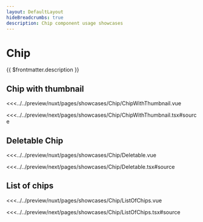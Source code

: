 ```yaml
---
layout: DefaultLayout
hideBreadcrumbs: true
description: Chip component usage showcases
---
```

# Chip

{{ $frontmatter.description }}

## Chip with thumbnail

<Showcase showcase-name="Chip/ChipWithThumbnail">

<!-- vue -->
<<<../../preview/nuxt/pages/showcases/Chip/ChipWithThumbnail.vue
<!-- end vue -->
<!-- react -->
<<<../../preview/next/pages/showcases/Chip/ChipWithThumbnail.tsx#source
<!-- end react -->

</Showcase>

## Deletable Chip

<Showcase showcase-name="Chip/Deletable">

<!-- vue -->
<<<../../preview/nuxt/pages/showcases/Chip/Deletable.vue
<!-- end vue -->
<!-- react -->
<<<../../preview/next/pages/showcases/Chip/Deletable.tsx#source
<!-- end react -->

</Showcase>

## List of chips

<Showcase showcase-name="Chip/ListOfChips">

<!-- vue -->
<<<../../preview/nuxt/pages/showcases/Chip/ListOfChips.vue
<!-- end vue -->
<!-- react -->
<<<../../preview/next/pages/showcases/Chip/ListOfChips.tsx#source
<!-- end react -->

</Showcase>
